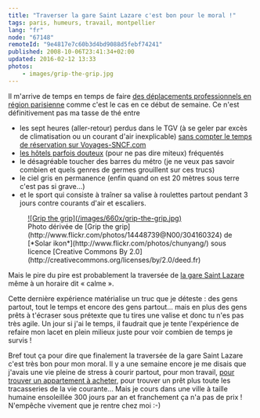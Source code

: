 ```yaml
---
title: "Traverser la gare Saint Lazare c'est bon pour le moral !"
tags: paris, humeurs, travail, montpellier
lang: "fr"
node: "67148"
remoteId: "9e4817e7c60b3d4bd9088d5febf74241"
published: 2008-10-06T23:41:34+02:00
updated: 2016-02-12 13:33
photos:
    - images/grip-the-grip.jpg
---
```


Il m'arrive de temps en temps de faire [des déplacements professionnels en
région parisienne](/post/en-direct-de-levallois-perret-2) comme c'est le cas en
ce début de semaine. Ce n'est définitivement pas ma tasse de thé entre

* les sept heures (aller-retour) perdus dans le TGV (à se geler par excès de
climatisation ou un courant d'air inexplicable) [sans compter le temps de
réservation sur
Voyages-SNCF.com](http://ljouanneau.com/blog/post/2008/04/02/772-wwwvoyages-sncfcom-a-fuir)
* [les hôtels parfois douteux](/post/en-direct-de-levallois-perret) (pour ne pas
dire miteux) fréquentés
* le désagréable toucher des barres du métro (je ne veux
pas savoir combien et quels genres de germes grouillent sur ces trucs)
* le ciel
gris en permanence (enfin quand on est 20 mètres sous terre c'est pas si
grave...)
* et le sport qui consiste à traîner sa valise à roulettes partout
pendant 3 jours contre courants d'air et escaliers.

<figure
class="object-center"><a href="/images/grip-the-grip.jpg">![Grip the
grip](/images/660x/grip-the-grip.jpg) </a>
<figcaption>
Photo dérivée de [Grip the
grip](http://www.flickr.com/photos/14448739@N00/304160324) de [*Solar
ikon*](http://www.flickr.com/photos/chunyang/) sous licence [Creative Commons By
2.0](http://creativecommons.org/licenses/by/2.0/deed.fr)
</figcaption>
</figure>

Mais le pire du pire est probablement la traversée de [la gare Saint
Lazare](http://fr.wikipedia.org/wiki/Gare_Saint-Lazare) même à un horaire dit «&nbsp;calme&nbsp;».


Cette dernière expérience matérialise un truc que je déteste : des gens partout,
tout le temps et encore des gens partout... mais en plus des gens prêts à
t'écraser sous prétexte que tu tires une valise et donc tu n'es pas très agile.
Un jour si j'ai le temps, il faudrait que je tente l'expérience de refaire mon
lacet en plein milieux juste pour voir combien de temps je survis&nbsp;!


Bref tout ça pour dire que finalement la traversée de la gare Saint Lazare c'est
très bon pour mon moral. Il y a une semaine encore je me disais que j'avais une
vie pleine de stress à courir partout, pour mon travail, [pour trouver un
appartement à
acheter](/post/le-parcours-du-combattant-de-la-recherche-d-un-appartement-sur-le-web),
pour trouver un prêt plus toute les tracasseries de la vie courante... Mais je
cours dans une ville à taille humaine ensoleillée 300 jours par an et
franchement ça n'a pas de prix ! N'empêche vivement que je rentre chez moi :-)
